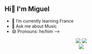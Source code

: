 ## Hi👋 I'm Miguel

- 🌱 I’m currently learning France
- 💬 Ask me about Music
- 😄 Pronouns: he/him
-->

<div align="center">
   
   ![](https://github-readme-stats.vercel.app/api?username=anuraghazra&show_icons=true&hide=contribs,prs&cache_seconds=86400&theme=maroongold)
   ![](https://github-readme-streak-stats.herokuapp.com/?user=PderiMiel&theme=dracula&row_border=false)<br/>
   ![](https://github-readme-stats.vercel.app/api/top-langs/?username=PderiMiel&theme=dracula&row_border=false&include_all_commits=false&count_private=false&layout=compact)
   
</div>
